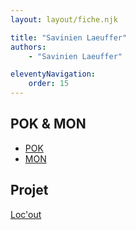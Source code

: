 ```yaml
---
layout: layout/fiche.njk

title: "Savinien Laeuffer"
authors:
    - "Savinien Laeuffer"

eleventyNavigation:
    order: 15
---
```


## POK & MON

* [POK](./pok)
* [MON](./mon)

## Projet

[Loc'out](../_projets/Locout)
